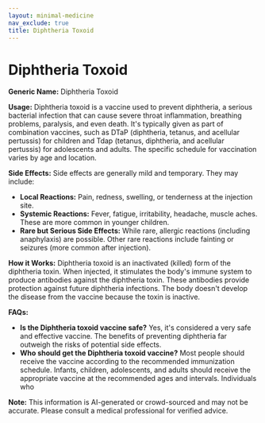 ```yaml
---
layout: minimal-medicine
nav_exclude: true
title: Diphtheria Toxoid
---
```


# Diphtheria Toxoid

**Generic Name:** Diphtheria Toxoid

**Usage:** Diphtheria toxoid is a vaccine used to prevent diphtheria, a serious bacterial infection that can cause severe throat inflammation, breathing problems, paralysis, and even death.  It's typically given as part of combination vaccines, such as DTaP (diphtheria, tetanus, and acellular pertussis) for children and Tdap (tetanus, diphtheria, and acellular pertussis) for adolescents and adults.  The specific schedule for vaccination varies by age and location.

**Side Effects:**  Side effects are generally mild and temporary.  They may include:

* **Local Reactions:** Pain, redness, swelling, or tenderness at the injection site.
* **Systemic Reactions:** Fever, fatigue, irritability, headache, muscle aches.  These are more common in younger children.
* **Rare but Serious Side Effects:**  While rare, allergic reactions (including anaphylaxis) are possible.  Other rare reactions include fainting or seizures (more common after injection).

**How it Works:** Diphtheria toxoid is an inactivated (killed) form of the diphtheria toxin.  When injected, it stimulates the body's immune system to produce antibodies against the diphtheria toxin.  These antibodies provide protection against future diphtheria infections.  The body doesn't develop the disease from the vaccine because the toxin is inactive.

**FAQs:**

* **Is the Diphtheria toxoid vaccine safe?**  Yes, it's considered a very safe and effective vaccine.  The benefits of preventing diphtheria far outweigh the risks of potential side effects.
* **Who should get the Diphtheria toxoid vaccine?**  Most people should receive the vaccine according to the recommended immunization schedule.  Infants, children, adolescents, and adults should receive the appropriate vaccine at the recommended ages and intervals.  Individuals who

**Note:** This information is AI-generated or crowd-sourced and may not be accurate. Please consult a medical professional for verified advice.